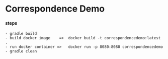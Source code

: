 # Correspondence Demo
#### steps
	- gradle build
	- build docker image	=>	docker build -t correspondencedemo:latest .
	- run docker container =>	docker run -p 8080:8080 correspondencedemo
	- gradle clean